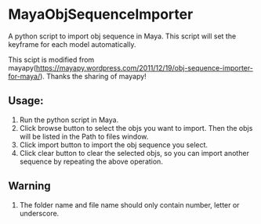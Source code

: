 # MayaObjSequenceImporter
A python script to import obj sequence in Maya. This script will set the keyframe for each model automatically.

This scipt is modified from mayapy(https://mayapy.wordpress.com/2011/12/19/obj-sequence-importer-for-maya/). Thanks the sharing of mayapy!
## Usage:  
1. Run the python script in Maya.  
2. Click browse button to select the objs you want to import. Then the objs will be listed in the Path to files window.  
3. Click import button to import the obj sequence you select.
4. Click clear button to clear the selected objs, so you can import another sequence by repeating the above operation.

## Warning
1. The folder name and file name should only contain number, letter or underscore.